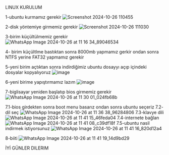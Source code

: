 LINUX KURULUM

1-ubuntu kurmamız gerekir
      ![Screenshot 2024-10-26 110455](https://github.com/user-attachments/assets/84b8c98c-860d-492c-9e56-bc928f727b1e)

2-disk yöntemiye girmemiz gerekir
       ![Screenshot 2024-10-26 111030](https://github.com/user-attachments/assets/f6e541c3-9a8e-4526-9dd8-ee1e307355db)

3-birim küçültülmemiz gerekir
       ![WhatsApp Image 2024-10-26 at 11 16 34_89046534](https://github.com/user-attachments/assets/98e585e0-7e79-4b93-bc76-62c02e0b6c0f)

4- birim küçültlme bastıktan sonra 8000mb yapmamız gerkir ondan sonra NTFS yerine FAT32 yapmamız gerekir

5-yeni birim açtıktan sonra indirdiğimiz ubuntu dosayyı açıp içindeki dosyalar kopyalıyoruz
        ![image](https://github.com/user-attachments/assets/6062a43b-b103-422f-996d-63e7ead472ff)

6-yeni birime yapıştırmamız lazım
         ![image](https://github.com/user-attachments/assets/7ce2f9db-797c-43af-b9c7-02f885e03e90)

7-biglisayar yeniden başlatıp bios girmemiz gerekir   
       ![WhatsApp Image 2024-10-26 at 11 30 01_024fb68b](https://github.com/user-attachments/assets/72003672-93fd-4c33-871e-8f07be801851)

7.1-bios girdekten sonra boot menu basarız ondan sonra ubuntu seçeriz
7.2- dil seç
       ![WhatsApp Image 2024-10-26 at 11 36 38_96284806](https://github.com/user-attachments/assets/21cb671d-96a1-4264-bd0d-496f5e6cc5a0)
7.3-klavye dili
       ![WhatsApp Image 2024-10-26 at 11 41 15_46feda04](https://github.com/user-attachments/assets/e694d6d9-37ca-497a-af8a-0fbaa8db961b)
7.4-internete bağlan       
        ![WhatsApp Image 2024-10-26 at 11 41 08_c39df18f](https://github.com/user-attachments/assets/fc8b4149-ad8a-4d46-a345-58bc22d9329a)
7.5-ubuntu nasil indirmek istiyorsunuz
         ![WhatsApp Image 2024-10-26 at 11 41 16_820d12a4](https://github.com/user-attachments/assets/20202c6c-1110-4751-b1f7-5d8c6efb43a3)

8-biiti
         ![WhatsApp Image 2024-10-26 at 11 41 19_14d9bd29](https://github.com/user-attachments/assets/165a218c-053e-4ad2-930f-b143b5b8cef8)



İYİ GÜNLER DILERIM

